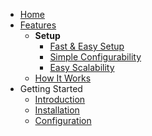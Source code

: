 - [Home](/)
- [Features](features.md)
  - **Setup**
    - [Fast & Easy Setup](features.md#fast-easy-setup)
    - [Simple Configurability](features.md#simple-configurability)
    - [Easy Scalability](features.md#easy-scalability)
  - [How It Works](features.md#how-it-works)
- Getting Started
    - [Introduction](/getting-started/intro.md)
    - [Installation](/getting-started/installation.md)
    - [Configuration](/getting-started/configuration.md)
